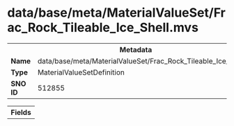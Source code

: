 <h1>data/base/meta/MaterialValueSet/Frac_Rock_Tileable_Ice_Shell.mvs</h1><table><tr><th colspan="100%">Metadata</th></tr><tr><td><b>Name</b></td><td>data/base/meta/MaterialValueSet/Frac_Rock_Tileable_Ice_Shell.mvs</td></tr><tr><td><b>Type</b></td><td>MaterialValueSetDefinition</td></tr><tr><td><b>SNO ID</b></td><td>512855</td></tr></table>

<table><tr><th colspan="100%">Fields</th></tr></table>

